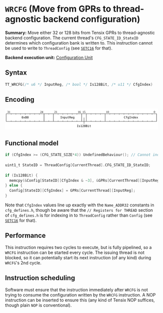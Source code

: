 # `WRCFG` (Move from GPRs to thread-agnostic backend configuration)

**Summary:** Move either 32 or 128 bits from Tensix GPRs to thread-agnostic backend configuration. The current thread's `CFG_STATE_ID_StateID` determines which configuration bank is written to. This instruction cannot be used to write to `ThreadConfig` (see [`SETC16`](SETC16.md) for that).

**Backend execution unit:** [Configuration Unit](ConfigurationUnit.md)

## Syntax

```c
TT_WRCFG(/* u6 */ InputReg, /* bool */ Is128Bit, /* u11 */ CfgIndex)
```

## Encoding

![](../../../Diagrams/Out/Bits32_WRCFG.svg)

## Functional model

```c
if (CfgIndex >= (CFG_STATE_SIZE*4)) UndefinedBehaviour(); // Cannot index out of bounds.

uint1_t StateID = ThreadConfig[CurrentThread].CFG_STATE_ID_StateID;

if (Is128Bit) {
  memcpy(&Config[StateID][CfgIndex & ~3], &GPRs[CurrentThread][InputReg & ~3], 16);
} else {
  Config[StateID][CfgIndex] = GPRs[CurrentThread][InputReg];
}
```

Note that `CfgIndex` values line up exactly with the `Name_ADDR32` constants in `cfg_defines.h`, though be aware that the `// Registers for THREAD` section of `cfg_defines.h` is for indexing in to `ThreadConfig` rather than `Config` (see [`SETC16`](SETC16.md) for that).

## Performance

This instruction requires two cycles to execute, but is fully pipelined, so a `WRCFG` instruction can be started every cycle. The issuing thread is not blocked, so it can potentially start its next instruction (of any kind) during `WRCFG`'s 2nd cycle.

## Instruction scheduling

Software must ensure that the instruction immediately after `WRCFG` is not trying to consume the configuration written by the `WRCFG` instruction. A NOP instruction can be inserted to ensure this (any kind of Tensix NOP suffices, though plain `NOP` is conventional).
